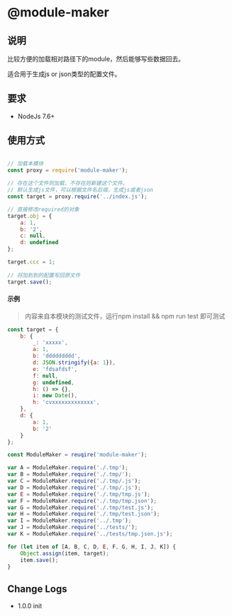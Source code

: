 # @module-maker

## 说明

比较方便的加载相对路径下的module，然后能够写些数据回去。

适合用于生成js or json类型的配置文件。

## 要求
- NodeJs 7.6+
## 使用方式

```javascript

// 加载本模块
const proxy = require('module-maker');
	
// 存在这个文件则加载，不存在则新建这个文件。
// 默认生成js文件，可以根据文件名后缀，生成js或者json
const target = proxy.require('../index.js');

// 直接修改required的对象
target.obj = {
    a: 1,
    b: '2',
    c: null,
    d: undefined
};

target.ccc = 1;
	
// 将加到到的配置写回原文件
target.save();
```

#### 示例

> 内容来自本模块的测试文件，运行npm install && npm run test 即可测试 

```javascript
const target = {
	b: {
		_: 'xxxxx',
        a: 1, 
		b: 'ddddddddd',
		d: JSON.stringify({a: 1}),
		e: 'fdsafdsf',
		f: null,
		g: undefined,
		h: () => {},
		i: new Date(),
		h: 'cvxxxxxxxxxxxxx',
	},
	d: {
		a: 1,
		b: '2'
	}
};

const ModuleMaker = reuqire('module-maker');

var A = ModuleMaker.require('./.tmp');
var B = ModuleMaker.require('./.tmp/');
var C = ModuleMaker.require('./.tmp/.js');
var D = ModuleMaker.require('./.tmp/.js');
var E = ModuleMaker.require('./.tmp/tmp.js');
var F = ModuleMaker.require('./.tmp/tmp.json');
var G = ModuleMaker.require('./.tmp/test.js');
var H = ModuleMaker.require('./.tmp/test.json');
var I = ModuleMaker.require('../.tmp');
var J = ModuleMaker.require('../tests/');
var K = ModuleMaker.require('../tests/tmp.json.js');

for (let item of [A, B, C, D, E, F, G, H, I, J, K]) {
	Object.assign(item, target);
	item.save();
}
```

## Change Logs

- 1.0.0 init

